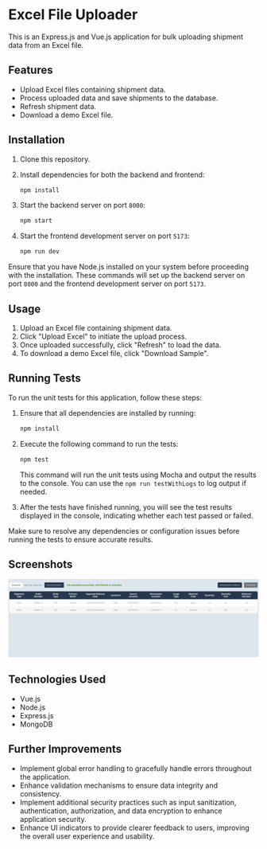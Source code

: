 # Excel File Uploader

This is an Express.js and Vue.js application for bulk uploading shipment data from an Excel file.

## Features

- Upload Excel files containing shipment data.
- Process uploaded data and save shipments to the database.
- Refresh shipment data.
- Download a demo Excel file.

## Installation

1. Clone this repository.
2. Install dependencies for both the backend and frontend:

   ```bash
   npm install
   ```

3. Start the backend server on port `8000`:
   ```bash
   npm start
   ```
4. Start the frontend development server on port `5173`:
   ```bash
   npm run dev
   ```

Ensure that you have Node.js installed on your system before proceeding with the installation. These commands will set up the backend server on port `8000` and the frontend development server on port `5173`.

## Usage

1. Upload an Excel file containing shipment data.
2. Click "Upload Excel" to initiate the upload process.
3. Once uploaded successfully, click "Refresh" to load the data.
4. To download a demo Excel file, click "Download Sample".

## Running Tests

To run the unit tests for this application, follow these steps:

1. Ensure that all dependencies are installed by running:

   ```bash
   npm install
   ```

2. Execute the following command to run the tests:

   ```bash
   npm test
   ```

   This command will run the unit tests using Mocha and output the results to the console. You can use the `npm run testWithLogs` to log output if needed.

3. After the tests have finished running, you will see the test results displayed in the console, indicating whether each test passed or failed.

Make sure to resolve any dependencies or configuration issues before running the tests to ensure accurate results.

## Screenshots

![Screenshot](frontend/public/demo.png)

## Technologies Used

- Vue.js
- Node.js
- Express.js
- MongoDB

## Further Improvements

- Implement global error handling to gracefully handle errors throughout the application.
- Enhance validation mechanisms to ensure data integrity and consistency.
- Implement additional security practices such as input sanitization, authentication, authorization, and data encryption to enhance application security.
- Enhance UI indicators to provide clearer feedback to users, improving the overall user experience and usability.
